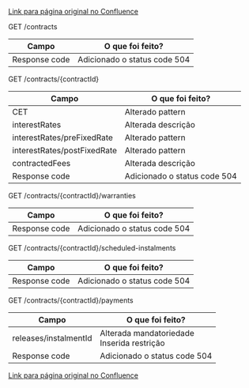 [Link para página original no Confluence](https://openfinancebrasil.atlassian.net/wiki/spaces/OF/pages/17379603)

GET /contracts

| **Campo** | **O que foi feito?** |
| --- | --- |
| Response code | Adicionado o status code 504 |

 GET /contracts/{contractId}

| **Campo** | **O que foi feito?** |
| --- | --- |
| CET | Alterado pattern |
| interestRates | Alterada descrição |
| interestRates/preFixedRate | Alterado pattern |
| interestRates/postFixedRate | Alterado pattern |
| contractedFees | Alterada descrição |
| Response code | Adicionado o status code 504 |

 GET /contracts/{contractId}/warranties

| **Campo** | **O que foi feito?** |
| --- | --- |
| Response code | Adicionado o status code 504 |

 GET /contracts/{contractId}/scheduled-instalments

| **Campo** | **O que foi feito?** |
| --- | --- |
| Response code | Adicionado o status code 504 |

 GET /contracts/{contractId}/payments

| **Campo** | **O que foi feito?** |
| --- | --- |
| releases/instalmentId | Alterada mandatoriedade  <br>Inserida restrição |
| Response code | Adicionado o status code 504 |

[Link para página original no Confluence](https://openfinancebrasil.atlassian.net/wiki/spaces/OF/pages/17379603)